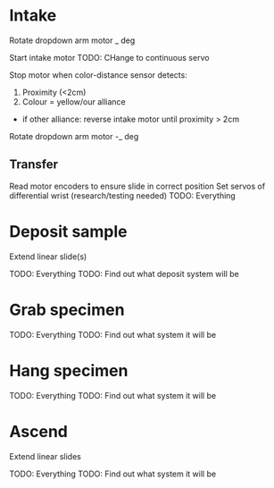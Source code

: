 # Intake

Rotate dropdown arm motor _ deg

Start intake motor TODO: CHange to continuous servo

Stop motor when color-distance sensor detects:
 1. Proximity (<2cm)
 2. Colour = yellow/our alliance
  - if other alliance: reverse intake motor until proximity > 2cm

Rotate dropdown arm motor -_ deg

## Transfer

Read motor encoders to ensure slide in correct position
Set servos of differential wrist (research/testing needed)
TODO: Everything

# Deposit sample

Extend linear slide(s)

TODO: Everything
TODO: Find out what deposit system will be

# Grab specimen
TODO: Everything
TODO: Find out what system it will be

# Hang specimen
TODO: Everything
TODO: Find out what system it will be

# Ascend
Extend linear slides

TODO: Everything
TODO: Find out what system it will be